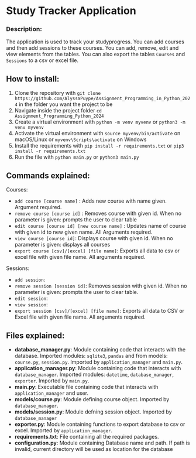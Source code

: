 # Study Tracker Application

### Description:
The application is used to track your studyprogress. You can add courses and then add sessions to these courses. 
You can add, remove, edit and view elements from the tables.
You can also export the tables `Courses` and `Sessions` to a csv or excel file.

## How to install:

1. Clone the repository with `git clone https://github.com/AlyssaPuype/Assignment_Programming_in_Python_2024` in the folder you want the project to be
2. Navigate inside the project folder `cd Assignment_Programming_Python_2024`
3. Create a virtual environment with `python -m venv myvenv` or `python3 -m venv myvenv`
4. Activate the virtual environment with `source myvenv/bin/activate` on macOS/Linux or `myvenv\Scripts\activate` on Windows
5. Install the requirements with `pip install -r requirements.txt` or `pip3 install -r requirements.txt`
6. Run the file with `python main.py` or `python3 main.py`

## Commands explained:

Courses:

- `add course [course name]` : Adds new course with name given. Argument required.
- `remove course [course id]` : Removes course with given id. When no parameter is given: prompts the user to clear table
- `edit course [course id] [new course name]` : Updates name of course with given id to new given name. All Arguments required.
- `view course [course id]`: Displays course with given id. When no parameter is given: displays all courses
- `export course [csv]/[excel] [file name]`: Exports all data to csv or excel file with given file name. All arguments required.

Sessions:

- `add session`:
- `remove session [session id]`: Removes session with given id. When no parameter is given: prompts the user to clear table.
- `edit session`: 
- `view session`: 
- `export session [csv]/[excel] [file name]`: Exports all data to CSV or Excel file with given file name. All arguments required.

## Files explained:

- **database_manager.py**: Module containing code that interacts with the database.
Imported modules: `sqlite3`, `pandas` and from models: `course.py`, `session.py`.
Imported by `application_manager` and `main.py`.
- **application_manager.py**: Module containing code that interacts with `database_manager`.
Imported modules: `datetime`, `database_manager`, `exporter`.
Imported by `main.py`.
- **main.py**: Executable file containing code that interacts with `application_manager` and user.
- **models/course.py**: Module defining course object.
Imported by `database_manager`.
- **models/session.py**: Module defning session object.
Imported by `database_manager`
- **exporter.py**: Module containing functions to export database to csv or excel.
Imported by `application_manager`.
- **requirements.txt**: File containing all the required packages.
- **configuration.py**: Module containing Database name and path. If path is invalid, current directory will be used as location for the database

